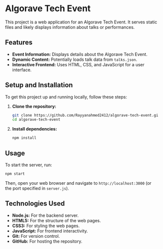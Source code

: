 # Algorave Tech Event

This project is a web application for an Algorave Tech Event. It serves static files and likely displays information about talks or performances.

## Features

*   **Event Information:** Displays details about the Algorave Tech Event.
*   **Dynamic Content:** Potentially loads talk data from `talks.json`.
*   **Interactive Frontend:** Uses HTML, CSS, and JavaScript for a user interface.

## Setup and Installation

To get this project up and running locally, follow these steps:

1.  **Clone the repository:**

    ```bash
    git clone https://github.com/Rayyanahmed2412/algorave-tech-event.git
    cd algorave-tech-event
    ```

2.  **Install dependencies:**

    ```bash
    npm install
    ```

## Usage

To start the server, run:

```bash
npm start
```

Then, open your web browser and navigate to `http://localhost:3000` (or the port specified in `server.js`).

## Technologies Used

*   **Node.js:** For the backend server.
*   **HTML5:** For the structure of the web pages.
*   **CSS3:** For styling the web pages.
*   **JavaScript:** For frontend interactivity.
*   **Git:** For version control.
*   **GitHub:** For hosting the repository.


